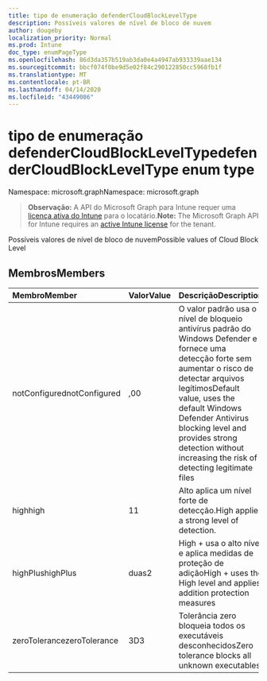 ```yaml
---
title: tipo de enumeração defenderCloudBlockLevelType
description: Possíveis valores de nível de bloco de nuvem
author: dougeby
localization_priority: Normal
ms.prod: Intune
doc_type: enumPageType
ms.openlocfilehash: 86d3da357b519ab3da0e4a4947ab933339aae134
ms.sourcegitcommit: bbcf074f0be9d5e02f84c290122850cc5968fb1f
ms.translationtype: MT
ms.contentlocale: pt-BR
ms.lasthandoff: 04/14/2020
ms.locfileid: "43449086"
---
```

# <a name="defendercloudblockleveltype-enum-type"></a><span data-ttu-id="f3d5b-103">tipo de enumeração defenderCloudBlockLevelType</span><span class="sxs-lookup"><span data-stu-id="f3d5b-103">defenderCloudBlockLevelType enum type</span></span>

<span data-ttu-id="f3d5b-104">Namespace: microsoft.graph</span><span class="sxs-lookup"><span data-stu-id="f3d5b-104">Namespace: microsoft.graph</span></span>

> <span data-ttu-id="f3d5b-105">**Observação:** A API do Microsoft Graph para Intune requer uma [licença ativa do Intune](https://go.microsoft.com/fwlink/?linkid=839381) para o locatário.</span><span class="sxs-lookup"><span data-stu-id="f3d5b-105">**Note:** The Microsoft Graph API for Intune requires an [active Intune license](https://go.microsoft.com/fwlink/?linkid=839381) for the tenant.</span></span>

<span data-ttu-id="f3d5b-106">Possíveis valores de nível de bloco de nuvem</span><span class="sxs-lookup"><span data-stu-id="f3d5b-106">Possible values of Cloud Block Level</span></span>

## <a name="members"></a><span data-ttu-id="f3d5b-107">Membros</span><span class="sxs-lookup"><span data-stu-id="f3d5b-107">Members</span></span>
|<span data-ttu-id="f3d5b-108">Membro</span><span class="sxs-lookup"><span data-stu-id="f3d5b-108">Member</span></span>|<span data-ttu-id="f3d5b-109">Valor</span><span class="sxs-lookup"><span data-stu-id="f3d5b-109">Value</span></span>|<span data-ttu-id="f3d5b-110">Descrição</span><span class="sxs-lookup"><span data-stu-id="f3d5b-110">Description</span></span>|
|:---|:---|:---|
|<span data-ttu-id="f3d5b-111">notConfigured</span><span class="sxs-lookup"><span data-stu-id="f3d5b-111">notConfigured</span></span>|<span data-ttu-id="f3d5b-112">,0</span><span class="sxs-lookup"><span data-stu-id="f3d5b-112">0</span></span>|<span data-ttu-id="f3d5b-113">O valor padrão usa o nível de bloqueio antivírus padrão do Windows Defender e fornece uma detecção forte sem aumentar o risco de detectar arquivos legítimos</span><span class="sxs-lookup"><span data-stu-id="f3d5b-113">Default value, uses the default Windows Defender Antivirus blocking level and provides strong detection without increasing the risk of detecting legitimate files</span></span>|
|<span data-ttu-id="f3d5b-114">high</span><span class="sxs-lookup"><span data-stu-id="f3d5b-114">high</span></span>|<span data-ttu-id="f3d5b-115">1</span><span class="sxs-lookup"><span data-stu-id="f3d5b-115">1</span></span>|<span data-ttu-id="f3d5b-116">Alto aplica um nível forte de detecção.</span><span class="sxs-lookup"><span data-stu-id="f3d5b-116">High applies a strong level of detection.</span></span>|
|<span data-ttu-id="f3d5b-117">highPlus</span><span class="sxs-lookup"><span data-stu-id="f3d5b-117">highPlus</span></span>|<span data-ttu-id="f3d5b-118">duas</span><span class="sxs-lookup"><span data-stu-id="f3d5b-118">2</span></span>|<span data-ttu-id="f3d5b-119">High + usa o alto nível e aplica medidas de proteção de adição</span><span class="sxs-lookup"><span data-stu-id="f3d5b-119">High + uses the High level and applies addition protection measures</span></span>|
|<span data-ttu-id="f3d5b-120">zeroTolerance</span><span class="sxs-lookup"><span data-stu-id="f3d5b-120">zeroTolerance</span></span>|<span data-ttu-id="f3d5b-121">3D</span><span class="sxs-lookup"><span data-stu-id="f3d5b-121">3</span></span>|<span data-ttu-id="f3d5b-122">Tolerância zero bloqueia todos os executáveis desconhecidos</span><span class="sxs-lookup"><span data-stu-id="f3d5b-122">Zero tolerance blocks all unknown executables</span></span>|







